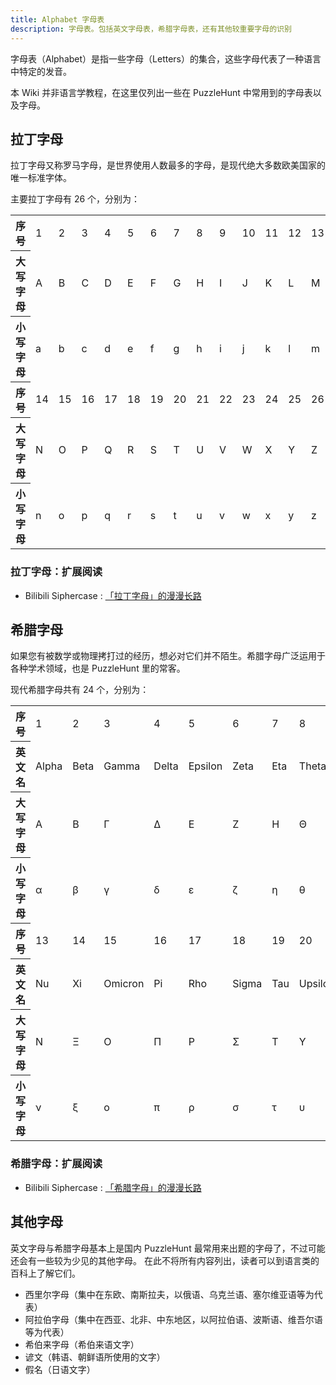 ```yaml
---
title: Alphabet 字母表
description: 字母表。包括英文字母表，希腊字母表，还有其他较重要字母的识别
---
```


字母表（Alphabet）是指一些字母（Letters）的集合，这些字母代表了一种语言中特定的发音。

本 Wiki 并非语言学教程，在这里仅列出一些在 PuzzleHunt 中常用到的字母表以及字母。

## 拉丁字母

拉丁字母又称罗马字母，是世界使用人数最多的字母，是现代绝大多数欧美国家的唯一标准字体。

主要拉丁字母有 26 个，分别为：

<table>
    <tr class="table-horizontal">
        <th class="wide">序号</th>
        <td>1</td>
        <td>2</td>
        <td>3</td>
        <td>4</td>
        <td>5</td>
        <td>6</td>
        <td>7</td>
        <td>8</td>
        <td>9</td>
        <td>10</td>
        <td>11</td>
        <td>12</td>
        <td>13</td>
    </tr>
    <tr class="table-horizontal">
        <th class="wide">大写字母</th>
        <td>A</td>
        <td>B</td>
        <td>C</td>
        <td>D</td>
        <td>E</td>
        <td>F</td>
        <td>G</td>
        <td>H</td>
        <td>I</td>
        <td>J</td>
        <td>K</td>
        <td>L</td>
        <td>M</td>
    </tr>
    <tr class="table-horizontal">
        <th class="wide">小写字母</th>
        <td>a</td>
        <td>b</td>
        <td>c</td>
        <td>d</td>
        <td>e</td>
        <td>f</td>
        <td>g</td>
        <td>h</td>
        <td>i</td>
        <td>j</td>
        <td>k</td>
        <td>l</td>
        <td>m</td>
    </tr>
    <tr class="table-horizontal">
        <th class="wide">序号</th>
        <td>14</td>
        <td>15</td>
        <td>16</td>
        <td>17</td>
        <td>18</td>
        <td>19</td>
        <td>20</td>
        <td>21</td>
        <td>22</td>
        <td>23</td>
        <td>24</td>
        <td>25</td>
        <td>26</td>
    </tr>
    <tr class="table-horizontal">
        <th class="wide">大写字母</th>
        <td>N</td>
        <td>O</td>
        <td>P</td>
        <td>Q</td>
        <td>R</td>
        <td>S</td>
        <td>T</td>
        <td>U</td>
        <td>V</td>
        <td>W</td>
        <td>X</td>
        <td>Y</td>
        <td>Z</td>
    </tr>
    <tr class="table-horizontal">
        <th class="wide">小写字母</th>
        <td>n</td>
        <td>o</td>
        <td>p</td>
        <td>q</td>
        <td>r</td>
        <td>s</td>
        <td>t</td>
        <td>u</td>
        <td>v</td>
        <td>w</td>
        <td>x</td>
        <td>y</td>
        <td>z</td>
    </tr>
</table>

### 拉丁字母：扩展阅读

- Bilibili Siphercase : [「拉丁字母」的漫漫长路](https://www.bilibili.com/video/BV11v411w7Tz)

## 希腊字母

如果您有被数学或物理拷打过的经历，想必对它们并不陌生。希腊字母广泛运用于各种学术领域，也是 PuzzleHunt 里的常客。

现代希腊字母共有 24 个，分别为：

<table>
    <tr class="table-horizontal narrow">
        <th class="wide">序号</th>
        <td>1</td>
        <td>2</td>
        <td>3</td>
        <td>4</td>
        <td>5</td>
        <td>6</td>
        <td>7</td>
        <td>8</td>
        <td>9</td>
        <td>10</td>
        <td>11</td>
        <td>12</td>
    </tr>
    <tr class="table-horizontal narrow">
        <th class="wide">英文名</th>
        <td>Alpha</td>
        <td>Beta</td>
        <td>Gamma</td>
        <td>Delta</td>
        <td>Epsilon</td>
        <td>Zeta</td>
        <td>Eta</td>
        <td>Theta</td>
        <td>Iota</td>
        <td>Kappa</td>
        <td>Lambda</td>
        <td>Mu</td>
    </tr>
    <tr class="table-horizontal narrow">
        <th class="wide">大写字母</th>
        <td>Α</td>
        <td>Β</td>
        <td>Γ</td>
        <td>Δ</td>
        <td>Ε</td>
        <td>Ζ</td>
        <td>Η</td>
        <td>Θ</td>
        <td>Ι</td>
        <td>Κ</td>
        <td>Λ</td>
        <td>Μ</td>
    </tr>
    <tr class="table-horizontal narrow">
        <th class="wide">小写字母</th>
        <td>α</td>
        <td>β</td>
        <td>γ</td>
        <td>δ</td>
        <td>ε</td>
        <td>ζ</td>
        <td>η</td>
        <td>θ</td>
        <td>ι</td>
        <td>κ</td>
        <td>λ</td>
        <td>μ</td>
    </tr>
    <tr class="table-horizontal narrow">
        <th class="wide">序号</th>
        <td>13</td>
        <td>14</td>
        <td>15</td>
        <td>16</td>
        <td>17</td>
        <td>18</td>
        <td>19</td>
        <td>20</td>
        <td>21</td>
        <td>22</td>
        <td>23</td>
        <td>24</td>
    </tr>
    <tr class="table-horizontal narrow">
        <th class="wide">英文名</th>
        <td>Nu</td>
        <td>Xi</td>
        <td>Omicron</td>
        <td>Pi</td>
        <td>Rho</td>
        <td>Sigma</td>
        <td>Tau</td>
        <td>Upsilon</td>
        <td>Phi</td>
        <td>Chi</td>
        <td>Psi</td>
        <td>Omega</td>
    </tr>
    <tr class="table-horizontal narrow">
        <th class="wide">大写字母</th>
        <td>Ν</td>
        <td>Ξ</td>
        <td>Ο</td>
        <td>Π</td>
        <td>Ρ</td>
        <td>Σ</td>
        <td>Τ</td>
        <td>Υ</td>
        <td>Φ</td>
        <td>Χ</td>
        <td>Ψ</td>
        <td>Ω</td>
    </tr>
    <tr class="table-horizontal narrow">
        <th class="wide">小写字母</th>
        <td>ν</td>
        <td>ξ</td>
        <td>ο</td>
        <td>π</td>
        <td>ρ</td>
        <td>σ</td>
        <td>τ</td>
        <td>υ</td>
        <td>φ</td>
        <td>χ</td>
        <td>ψ</td>
        <td>ω</td>
    </tr>
</table>

### 希腊字母：扩展阅读

- Bilibili Siphercase : [「希腊字母」的漫漫长路](https://www.bilibili.com/video/BV1gL4y1t7fF)

## 其他字母

英文字母与希腊字母基本上是国内 PuzzleHunt 最常用来出题的字母了，不过可能还会有一些较为少见的其他字母。
在此不将所有内容列出，读者可以到语言类的百科上了解它们。

- 西里尔字母（集中在东欧、南斯拉夫，以俄语、乌克兰语、塞尔维亚语等为代表）
- 阿拉伯字母（集中在西亚、北非、中东地区，以阿拉伯语、波斯语、维吾尔语等为代表）
- 希伯来字母（希伯来语文字）
- 谚文（韩语、朝鲜语所使用的文字）
- 假名（日语文字）
